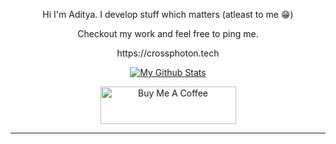 <p align=center> Hi I'm Aditya. I develop stuff which matters (atleast to me 😁) </p>

<p align=center> Checkout my work and feel free to ping me.</p>

<p align=center> https://crossphoton.tech

<div align=center>

[![My Github Stats](https://github-readme-stats.vercel.app/api?username=crossphoton&show_icons=true&count_private=true&include_all_commits=true&theme=dark)](https://github.com/crossphoton/)


<a href="https://www.buymeacoffee.com/crossphoton" target="_blank"><img src="https://cdn.buymeacoffee.com/buttons/v2/default-yellow.png" alt="Buy Me A Coffee" style="height: 60px !important;width: 217px !important;" ></a>

---
</div>
